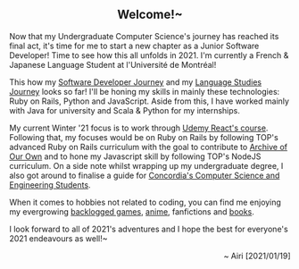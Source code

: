 <h2 align="center">Welcome!~</h2>

Now that my Undergraduate Computer Science's journey has reached its final act, it's time for me to start a new chapter as a Junior Software Developer! Time to see how this all unfolds in 2021. I'm currently a French & Japanese Language Student at l'Université de Montréal!

This how my [Software Developer Journey](https://airi-14x.github.io/projects) and my [Language Studies Journey](https://airi-14x.github.io/languages) looks so far! I'll be honing my skills in mainly these technologies: Ruby on Rails, Python and JavaScript. Aside from this, I have worked mainly with Java for university and Scala & Python for my internships.

My current Winter '21 focus is to work through [Udemy React's course](https://www.udemy.com/course/react-the-complete-guide-incl-redux/). Following that, my focuses would be on Ruby on Rails by following TOP's advanced Ruby on Rails curriculum with the goal to contribute to [Archive of Our Own](https://github.com/otwcode/otwarchive) and to hone my Javascript skill by following TOP's NodeJS curriculum. On a side note whilst wrapping up my undergraduate degree, I also got around to finalise a guide for [Concordia's Computer Science and Engineering Students](https://airi-14x.github.io/Concordia-Master-Guide/).

When it comes to hobbies not related to coding, you can find me enjoying my evergrowing [backlogged games](https://howlongtobeat.com/user.php?n=airi_14x), [anime](https://anilist.co/user/airi14x/), fanfictions and [books](https://www.goodreads.com/user/show/69873775-airi-chow).

I look forward to all of 2021's adventures and I hope the best for everyone's 2021 endeavours as well!~

<p align="right">~ Airi [2021/01/19]</p>

<!--
![Airi's github stats](https://github-readme-stats.vercel.app/api?username=airi-14x&show_icons=true&theme=dark)
-->
<!--
[![Top Langs](https://github-readme-stats.vercel.app/api/top-langs/?username=airi-14x)](https://github.com/airi-14x/github-readme-stats)
-->

<!--
**airi-14x/airi-14x** is a ✨ _special_ ✨ repository because its `README.md` (this file) appears on your GitHub profile.

Here are some ideas to get you started:

- 🔭 I’m currently working on ...
- 🌱 I’m currently learning ...
- 👯 I’m looking to collaborate on ...
- 🤔 I’m looking for help with ...
- 💬 Ask me about ...
- 📫 How to reach me: ...
- 😄 Pronouns: ...
- ⚡ Fun fact: ...
-->
